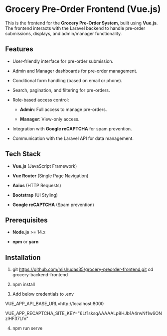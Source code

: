 Grocery Pre-Order Frontend (Vue.js)
===================================

This is the frontend for the **Grocery Pre-Order System**, built using **Vue.js**. The frontend interacts with the Laravel backend to handle pre-order submissions, displays, and admin/manager functionality.

Features
--------

*   User-friendly interface for pre-order submission.
    
*   Admin and Manager dashboards for pre-order management.
    
*   Conditional form handling (based on email or phone).
    
*   Search, pagination, and filtering for pre-orders.
    
*   Role-based access control:
    
    *   **Admin**: Full access to manage pre-orders.
        
    *   **Manager**: View-only access.
        
*   Integration with **Google reCAPTCHA** for spam prevention.
    
*   Communication with the Laravel API for data management.
    

Tech Stack
----------

*   **Vue.js** (JavaScript Framework)
    
*   **Vue Router** (Single Page Navigation)
        
*   **Axios** (HTTP Requests)
    
*   **Bootstrap** (UI Styling)
    
*   **Google reCAPTCHA** (Spam prevention)
    

Prerequisites
-------------

*   **Node.js** >= 14.x
    
*   **npm** or **yarn**
    

Installation
------------

1. git https://github.com/mishudas35/grocery-preorder-frontend.git
   cd grocery-backend-frontend

2.   npm install
    
3. Add below credentials to .env

VUE_APP_API_BASE_URL=http://localhost:8000

VUE_APP_RECAPTCHA_SITE_KEY="6Lf1sksqAAAAALp8HJb1A4rwNf1w6ONzlHF37Lfn"

4. npm run serve